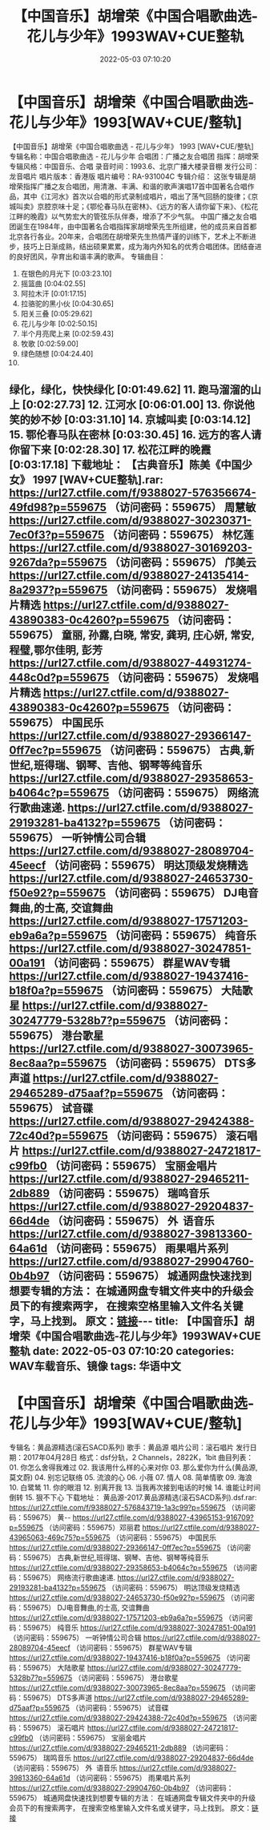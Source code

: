 ﻿---
title: 【中国音乐】胡增荣《中国合唱歌曲选-花儿与少年》1993WAV+CUE整轨
date: 2022-05-03 07:10:20
categories: WAV车载音乐、镜像
tags: 华语中文
---
# 【中国音乐】胡增荣《中国合唱歌曲选-花儿与少年》1993[WAV+CUE/整轨]

【中国音乐】胡增荣《中国合唱歌曲选 - 花儿与少年》 1993
[WAV+CUE/整轨]
专辑名称：中国合唱歌曲选 -
花儿与少年
合唱团：广播之友合唱团
指挥：胡增荣
专辑风格：中国音乐、合唱
录音时间：1993.6、北京广播大楼录音棚
发行公司：龙音唱片
唱片版本：香港版
唱片编号：RA-931004C
专辑介绍：
这张专辑是胡增荣指挥广播之友合唱团，用清澈、丰满、和谐的歌声演唱17首中国著名合唱作品，其中《江河水》首次以合唱的形式录制成唱片，唱出了荡气回肠的旋律；《京城叫卖》京腔京味十足；《鄂伦春马队在密林》、《远方的客人请你留下来》、《松花江畔的晚霞》以气势宏大的管弦乐队伴奏，增添了不少气氛。
中国广播之友合唱团诞生在1984年，由中国著名合唱指挥家胡增荣先生所组建，他的成员来自首都北京各行各业。20年来，合唱团在胡增荣先生热情严谨的训练下，艺术上不断进步，技巧上日渐成熟，结出硕果累累，成为海内外知名的优秀合唱团体。团结奋进的良好团风，孕育出和谐丰满的歌声。
专辑曲目：
01. 在银色的月光下
[0:03:23.10]
02. 摇篮曲
[0:04:02.55]
03. 阿拉木汗
[0:01:17.15]
04. 拉骆驼的黑小伙
[0:04:30.65]
05. 阳关三叠
[0:05:29.62]
06. 花儿与少年
[0:02:50.15]
07. 半个月亮爬上来
[0:02:59.43]
08. 牧歌
[0:02:59.00]
09. 绿色随想
[0:04:24.40]
10.
绿化，绿化，快快绿化
[0:01:49.62]
11. 跑马溜溜的山上
[0:02:27.73]
12. 江河水
[0:06:01.00]
13. 你说他笑的妙不妙
[0:03:31.10]
14. 京城叫卖
[0:03:14.12]
15. 鄂伦春马队在密林
[0:03:30.45]
16.
远方的客人请你留下来
[0:02:28.30]
17. 松花江畔的晚霞
[0:03:17.18]
下载地址：
【古典音乐】陈美《中国少女》 1997 [WAV+CUE整轨].rar: https://url27.ctfile.com/f/9388027-576356674-49fd98?p=559675
（访问密码：559675）
周慧敏
https://url27.ctfile.com/d/9388027-30230371-7ec0f3?p=559675
（访问密码：559675）
林忆莲
https://url27.ctfile.com/d/9388027-30169203-9267da?p=559675
（访问密码：559675）
邝美云
https://url27.ctfile.com/d/9388027-24135414-8a2937?p=559675
（访问密码：559675）
发烧唱片精选
https://url27.ctfile.com/d/9388027-43890383-0c4260?p=559675
（访问密码：559675）
童丽, 孙露,白晓, 常安, 龚玥, 庄心妍, 常安,程璧,鄂尔佳明, 彭芳
https://url27.ctfile.com/d/9388027-44931274-448c0d?p=559675
（访问密码：559675）
发烧唱片精选
https://url27.ctfile.com/d/9388027-43890383-0c4260?p=559675
（访问密码：559675）
中国民乐
https://url27.ctfile.com/d/9388027-29366147-0ff7ec?p=559675
（访问密码：559675）
古典,新世纪,班得瑞、钢琴、吉他、钢琴等纯音乐
https://url27.ctfile.com/d/9388027-29358653-b4064c?p=559675
（访问密码：559675）
网络流行歌曲速递.
https://url27.ctfile.com/d/9388027-29193281-ba4132?p=559675
（访问密码：559675）
一听钟情公司合辑
https://url27.ctfile.com/d/9388027-28089704-45eecf
（访问密码：559675）
明达顶级发烧精选
https://url27.ctfile.com/d/9388027-24653730-f50e92?p=559675
（访问密码：559675）
DJ电音舞曲,的士高, 交谊舞曲
https://url27.ctfile.com/d/9388027-17571203-eb9a6a?p=559675
（访问密码：559675）
纯音乐
https://url27.ctfile.com/d/9388027-30247851-00a191
（访问密码：559675）
群星WAV专辑
https://url27.ctfile.com/d/9388027-19437416-b18f0a?p=559675
（访问密码：559675）
大陆歌星
https://url27.ctfile.com/d/9388027-30247779-5328b7?p=559675
（访问密码：559675）
港台歌星
https://url27.ctfile.com/d/9388027-30073965-8ec8aa?p=559675
（访问密码：559675）
DTS多声道
https://url27.ctfile.com/d/9388027-29465289-d75aaf?p=559675
（访问密码：559675）
试音碟
https://url27.ctfile.com/d/9388027-29424388-72c40d?p=559675
（访问密码：559675）
滚石唱片
https://url27.ctfile.com/d/9388027-24721817-c99fb0
（访问密码：559675）
宝丽金唱片
https://url27.ctfile.com/d/9388027-29465211-2db889
（访问密码：559675）
瑞鸣音乐
https://url27.ctfile.com/d/9388027-29204837-66d4de
（访问密码：559675）
外  语音乐
https://url27.ctfile.com/d/9388027-39813360-64a61d
（访问密码：559675）
雨果唱片系列
https://url27.ctfile.com/d/9388027-29904760-0b4b97
（访问密码：559675）
城通网盘快速找到想要专辑的方法：
在城通网盘专辑文件夹中的升级会员下的有搜索两字，
在搜索空格里输入文件名关键字，马上找到。
原文：[链接](https://blog.sina.com.cn/s/blog_1647c7e7601030x0h.html)---
title: 【中国音乐】胡增荣《中国合唱歌曲选-花儿与少年》1993WAV+CUE整轨
date: 2022-05-03 07:10:20
categories: WAV车载音乐、镜像
tags: 华语中文
---
# 【中国音乐】胡增荣《中国合唱歌曲选-花儿与少年》1993[WAV+CUE/整轨]

专辑名：黄品源精选(滚石SACD系列)
歌手：黄品源
唱片公司：滚石唱片
发行日期：2017年04月28日
格式：dsf分轨，2
Channels，2822K，1bit
曲目列表：
01.
你怎么舍得我难过
02.
我该用什么样的心来对你
03. 那么爱你为什么(黄品源,
莫文蔚)
04.
别忘记联络
05.
流浪的心
06.
小薇
07.
情人
08.
简单情歌
09.
海浪
10.
白鹭鸶
11.
你的眼泪
12.
别离开我
13.
当我再次接到电话的时候
14.
谁能让时间倒转
15. 狠不下心
下载地址：
黄品源-2017.黄品源精选(滚石SACD系列).dsf.rar: https://url27.ctfile.com/f/9388027-576843719-1a3c99?p=559675
（访问密码：559675）
黄--
https://url27.ctfile.com/d/9388027-43965153-916709?p=559675
（访问密码：559675）邓丽君
https://url27.ctfile.com/d/9388027-43965063-469c75?p=559675
（访问密码：559675）
中国民乐
https://url27.ctfile.com/d/9388027-29366147-0ff7ec?p=559675
（访问密码：559675）
古典,新世纪,班得瑞、钢琴、吉他、钢琴等纯音乐
https://url27.ctfile.com/d/9388027-29358653-b4064c?p=559675
（访问密码：559675）
网络流行歌曲速递.
https://url27.ctfile.com/d/9388027-29193281-ba4132?p=559675
（访问密码：559675）
明达顶级发烧精选
https://url27.ctfile.com/d/9388027-24653730-f50e92?p=559675
（访问密码：559675）
DJ电音舞曲,的士高, 交谊舞曲
https://url27.ctfile.com/d/9388027-17571203-eb9a6a?p=559675
（访问密码：559675）
纯音乐
https://url27.ctfile.com/d/9388027-30247851-00a191
（访问密码：559675）
一听钟情公司合辑
https://url27.ctfile.com/d/9388027-28089704-45eecf
（访问密码：559675）
群星WAV专辑
https://url27.ctfile.com/d/9388027-19437416-b18f0a?p=559675
（访问密码：559675）
大陆歌星
https://url27.ctfile.com/d/9388027-30247779-5328b7?p=559675
（访问密码：559675）
港台歌星
https://url27.ctfile.com/d/9388027-30073965-8ec8aa?p=559675
（访问密码：559675）
DTS多声道
https://url27.ctfile.com/d/9388027-29465289-d75aaf?p=559675
（访问密码：559675）
试音碟
https://url27.ctfile.com/d/9388027-29424388-72c40d?p=559675
（访问密码：559675）
滚石唱片
https://url27.ctfile.com/d/9388027-24721817-c99fb0
（访问密码：559675）
宝丽金唱片
https://url27.ctfile.com/d/9388027-29465211-2db889
（访问密码：559675）
瑞鸣音乐
https://url27.ctfile.com/d/9388027-29204837-66d4de
（访问密码：559675）
外  语音乐
https://url27.ctfile.com/d/9388027-39813360-64a61d
（访问密码：559675）
雨果唱片系列
https://url27.ctfile.com/d/9388027-29904760-0b4b97
（访问密码：559675）
城通网盘快速找到想要专辑的方法：
在城通网盘专辑文件夹中的升级会员下的有搜索两字，
在搜索空格里输入文件名或关键字，马上找到。
原文：[链接](https://blog.sina.com.cn/s/blog_1647c7e7601030x0h.html)